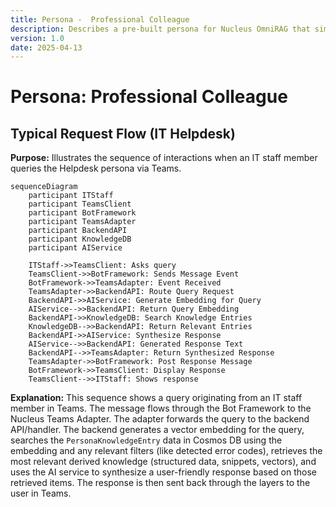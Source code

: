 ```yaml
---
title: Persona -  Professional Colleague
description: Describes a pre-built persona for Nucleus OmniRAG that simulates a professional colleague, providing insights and assistance in a work context.
version: 1.0
date: 2025-04-13
---
```


# Persona: Professional Colleague

## Typical Request Flow (IT Helpdesk)

**Purpose:** Illustrates the sequence of interactions when an IT staff member queries the Helpdesk persona via Teams.

```mermaid
sequenceDiagram
    participant ITStaff
    participant TeamsClient
    participant BotFramework
    participant TeamsAdapter
    participant BackendAPI
    participant KnowledgeDB
    participant AIService

    ITStaff->>TeamsClient: Asks query
    TeamsClient->>BotFramework: Sends Message Event
    BotFramework->>TeamsAdapter: Event Received
    TeamsAdapter->>BackendAPI: Route Query Request
    BackendAPI->>AIService: Generate Embedding for Query
    AIService-->>BackendAPI: Return Query Embedding
    BackendAPI->>KnowledgeDB: Search Knowledge Entries
    KnowledgeDB-->>BackendAPI: Return Relevant Entries
    BackendAPI->>AIService: Synthesize Response
    AIService-->>BackendAPI: Generated Response Text
    BackendAPI-->>TeamsAdapter: Return Synthesized Response
    TeamsAdapter->>BotFramework: Post Response Message
    BotFramework->>TeamsClient: Display Response
    TeamsClient-->>ITStaff: Shows response
```

**Explanation:** This sequence shows a query originating from an IT staff member in Teams. The message flows through the Bot Framework to the Nucleus Teams Adapter. The adapter forwards the query to the backend API/handler. The backend generates a vector embedding for the query, searches the `PersonaKnowledgeEntry` data in Cosmos DB using the embedding and any relevant filters (like detected error codes), retrieves the most relevant derived knowledge (structured data, snippets, vectors), and uses the AI service to synthesize a user-friendly response based on those retrieved items. The response is then sent back through the layers to the user in Teams.